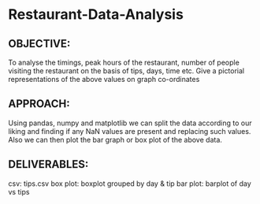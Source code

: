 # Restaurant-Data-Analysis

## OBJECTIVE:
To analyse the timings, peak hours of the restaurant, number of people visiting the restaurant on the basis of tips, days, time etc. Give a pictorial representations of the above values on graph co-ordinates

## APPROACH:
Using pandas, numpy and matplotlib we can split the data according to our liking and finding if any NaN values are present and replacing such values. Also we can then plot the bar graph or box plot of the above data.

## DELIVERABLES:
csv: tips.csv
box plot: boxplot grouped by day & tip
bar plot: barplot of day vs tips

